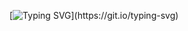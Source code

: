 

[![Typing SVG](https://readme-typing-svg.herokuapp.com?color=%6666BCF7&lines=Не+делай+push+пока+не+pop!)](https://git.io/typing-svg)

